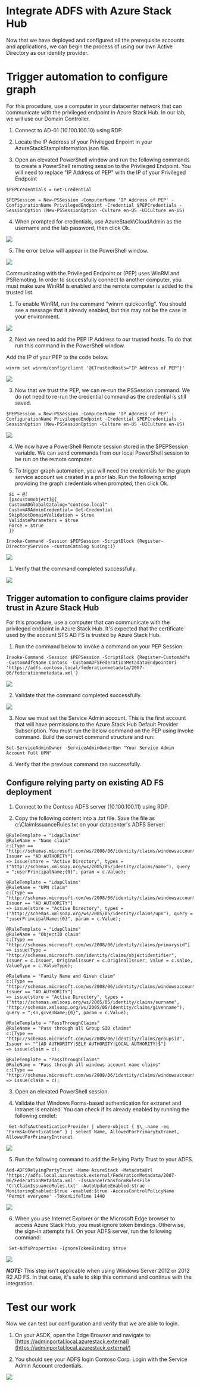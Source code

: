 # Integrate ADFS with Azure Stack Hub

Now that we have deployed and configured all the prerequisite accounts and applications, we can begin the process of using our own Active Directory as our identity provider.

# Trigger automation to configure graph

For this procedure, use a computer in your datacenter network that can communicate with the privileged endpoint in Azure Stack Hub. In our lab, we will use our Domain Controller.

1. Connect to AD-01 (10.100.100.10) using RDP.

2. Locate the IP Address of your Privileged Enpoint in your AzureStackStampInformation.json file.

3. Open an elevated PowerShell window and run the following commands to create a PowerShell remoting session to the Privileged Endpoint. You will need to replace "IP Address of PEP" with the IP of your Privileged Endpoint

```
$PEPCredentials = Get-Credential

$PEPSession = New-PSSession -ComputerName 'IP Address of PEP' -ConfigurationName PrivilegedEndpoint -Credential $PEPCredentials -SessionOption (New-PSSessionOption -Culture en-US -UICulture en-US)
```

4. When prompted for credentials, use AzureStack\CloudAdmin as the username and the lab password, then click Ok.

![](images/Picture1.png)


5. The error below will appear in the PowerShell window.

![](images/Picture2.png)

Communicating with the Privileged Endpoint or (PEP) uses WinRM and PSRemoting. In order to successfully connect to another computer, you must make sure WinRM is enabled and the remote computer is added to the trusted list.

1. To enable WinRM, run the command "winrm quickconfig". You should see a message that it already enabled, but this may not be the case in your environment.

![](images/Picture3.png)


2. Next we need to add the PEP IP Address to our trusted hosts. To do that run this command in the PowerShell window.

Add the IP of your PEP to the code below.

```
winrm set winrm/config/client '@{TrustedHosts="IP Address of PEP"}'
```

![](images/Picture4.png)

3. Now that we trust the PEP, we can re-run the PSSession command. We do not need to re-run the credential command as the credential is still saved.

```
$PEPSession = New-PSSession -ComputerName 'IP Address of PEP' -ConfigurationName PrivilegedEndpoint -Credential $PEPCredentials -SessionOption (New-PSSessionOption -Culture en-US -UICulture en-US)
```

![](images/Picture5.png)


4. We now have a PowerShell Remote session stored in the $PEPSession variable. We can send commands from our local PowerShell session to be run on the remote computer.


5. To trigger graph automation, you will need the credentials for the graph service account we created in a prior lab. Run the following script providing the graph credentials when prompted, then click Ok.

```
 $i = @(
 [pscustomobject]@{
 CustomADGlobalCatalog="contoso.local"
 CustomADAdminCredential= Get-Credential
 SkipRootDomainValidation = $true
 ValidateParameters = $true
 Force = $true
 })

Invoke-Command -Session $PEPSession -ScriptBlock {Register-DirectoryService -customCatalog $using:i}
```

![](images/Picture6.png)

1. Verify that the command completed successfully.

![](images/Picture7.png)

## Trigger automation to configure claims provider trust in Azure Stack Hub

For this procedure, use a computer that can communicate with the privileged endpoint in Azure Stack Hub. It's expected that the certificate used by the account STS AD FS is trusted by Azure Stack Hub.

1. Run the command below to invoke a command on your PEP Session:

```
Invoke-Command -Session $PEPSession -ScriptBlock {Register-CustomAdfs -CustomAdfsName Contoso -CustomADFSFederationMetadataEndpointUri 'https://adfs.contoso.local/federationmetadata/2007-06/federationmetadata.xml'}
```

![](images/Picture8.png)


2. Validate that the command completed successfully.

![](images/Picture9.png)

3. Now we must set the Service Admin account. This is the first account that will have permissions to the Azure Stack Hub Default Provider Subscription. You must run the below command on the PEP using Invoke command. Build the correct command structure and run:

```
Set-ServiceAdminOwner -ServiceAdminOwnerUpn "Your Service Admin Account Full UPN"
```

4. Verify that the previous command ran successfully.

## Configure relying party on existing AD FS deployment

1. Connect to the Contoso ADFS server (10.100.100.11) using RDP.

2. Copy the following content into a .txt file. Save the file as c:\ClaimIssuanceRules.txt on your datacenter's ADFS Server:

```
@RuleTemplate = "LdapClaims"
@RuleName = "Name claim"
c:[Type == "http://schemas.microsoft.com/ws/2008/06/identity/claims/windowsaccountname", Issuer == "AD AUTHORITY"]
=> issue(store = "Active Directory", types = ("http://schemas.xmlsoap.org/ws/2005/05/identity/claims/name"), query = ";userPrincipalName;{0}", param = c.Value);

@RuleTemplate = "LdapClaims"
@RuleName = "UPN claim"
c:[Type == "http://schemas.microsoft.com/ws/2008/06/identity/claims/windowsaccountname", Issuer == "AD AUTHORITY"]
=> issue(store = "Active Directory", types = ("http://schemas.xmlsoap.org/ws/2005/05/identity/claims/upn"), query = ";userPrincipalName;{0}", param = c.Value);

@RuleTemplate = "LdapClaims"
@RuleName = "ObjectID claim"
c:[Type == "http://schemas.microsoft.com/ws/2008/06/identity/claims/primarysid"]
=> issue(Type = "http://schemas.microsoft.com/identity/claims/objectidentifier", Issuer = c.Issuer, OriginalIssuer = c.OriginalIssuer, Value = c.Value, ValueType = c.ValueType);

@RuleName = "Family Name and Given claim"
c:[Type == "http://schemas.microsoft.com/ws/2008/06/identity/claims/windowsaccountname", Issuer == "AD AUTHORITY"]
=> issue(store = "Active Directory", types = ("http://schemas.xmlsoap.org/ws/2005/05/identity/claims/surname", "http://schemas.xmlsoap.org/ws/2005/05/identity/claims/givenname"), query = ";sn,givenName;{0}", param = c.Value);

@RuleTemplate = "PassThroughClaims"
@RuleName = "Pass through all Group SID claims"
c:[Type == "http://schemas.microsoft.com/ws/2008/06/identity/claims/groupsid", Issuer =~ "^(AD AUTHORITY|SELF AUTHORITY|LOCAL AUTHORITY)$"]
=> issue(claim = c);

@RuleTemplate = "PassThroughClaims"
@RuleName = "Pass through all windows account name claims"
c:[Type == "http://schemas.microsoft.com/ws/2008/06/identity/claims/windowsaccountname"]
=> issue(claim = c);
```


3. Open an elevated PowerShell session.

4. Validate that Windows Forms-based authentication for extranet and intranet is enabled. You can check if its already enabled by running the following cmdlet:

```
 Get-AdfsAuthenticationProvider | where-object { $\_.name -eq "FormsAuthentication" } | select Name, AllowedForPrimaryExtranet, AllowedForPrimaryIntranet
```

![](images/Picture10.png)


5. Run the following command to add the Relying Party Trust to your ADFS.

```
Add-ADFSRelyingPartyTrust -Name AzureStack -MetadataUrl 'https://adfs.local.azurestack.external/FederationMetadata/2007-06/FederationMetadata.xml' -IssuanceTransformRulesFile 'C:\ClaimIssuanceRules.txt' -AutoUpdateEnabled:$true -MonitoringEnabled:$true -enabled:$true -AccessControlPolicyName 'Permit everyone' -TokenLifeTime 1440
```

![](images/Picture11.png)

6. When you use Internet Explorer or the Microsoft Edge browser to access Azure Stack Hub, you must ignore token bindings. Otherwise, the sign-in attempts fail. On your ADFS server, run the following command:

```
 Set-AdfsProperties -IgnoreTokenBinding $true
```

![](images/Picture12.png)


**_NOTE:_** This step isn't applicable when using Windows Server 2012 or 2012 R2 AD FS. In that case, it's safe to skip this command and continue with the integration.


# Test our work

Now we can test our configuration and verify that we are able to login.

1. On your ASDK, open the Edge Browser and navigate to: [https://adminportal.local.azurestack.external](https://adminportal.local.azurestack.external/)


2. You should see your ADFS login Contoso Corp. Login with the Service Admin Account credentials.

![](images/Picture13.png)